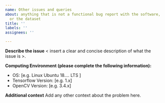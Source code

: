 ```yaml
---
name: Other issues and queries
about: anything that is not a functional bug report with the software, model download
  or the dataset
title: ''
labels: ''
assignees: ''

---
```


**Describe the issue**
< insert a clear and concise description of what the issue is >.

**Computing Environment (please complete the following information):**
 - OS: [e.g. Linux Ubuntu 18.... LTS ]
 - Tensorflow Version:  [e.g. 1.x]
 - OpenCV Version: [e.g. 3.4.x]

**Additional context**
Add any other context about the problem here.
